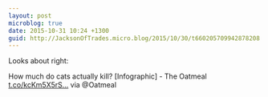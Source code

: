 ```yaml
---
layout: post
microblog: true
date: 2015-10-31 10:24 +1300
guid: http://JacksonOfTrades.micro.blog/2015/10/30/t660205709942878208.html
---
```

Looks about right:

How much do cats actually kill? [Infographic] - The Oatmeal [t.co/kcKm5X5rS...](https://t.co/kcKm5X5rSi) via @Oatmeal
